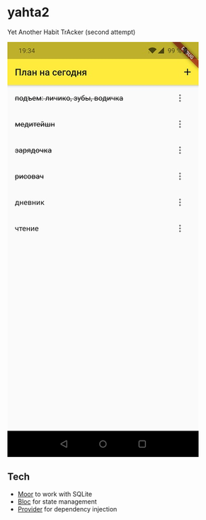 # yahta2

Yet Another Habit TrAcker (second attempt)

![](assets/Screenshot_20200609-193417.jpg)

## Tech

- [Moor](https://moor.simonbinder.eu/) to work with SQLite
- [Bloc](https://bloclibrary.dev/#/) for state management
- [Provider](https://pub.dev/packages/provider) for dependency injection